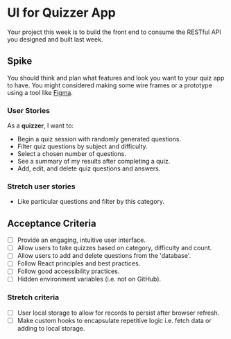 # UI for Quizzer App

Your project this week is to build the front end to consume the RESTful API you designed and built last week.

## Spike

You should think and plan what features and look you want to your quiz app to have. You might considered making some wire frames or a prototype using a tool like [Figma](https://www.figma.com).

### User Stories

As a **quizzer**, I want to:

- Begin a quiz session with randomly generated questions.
- Filter quiz questions by subject and difficulty.
- Select a chosen number of questions.
- See a summary of my results after completing a quiz.
- Add, edit, and delete quiz questions and answers.

### Stretch user stories

- Like particular questions and filter by this category.

## Acceptance Criteria

- [ ] Provide an engaging, intuitive user interface.
- [ ] Allow users to take quizzes based on category, difficulty and count.
- [ ] Allow users to add and delete questions from the 'database'.
- [ ] Follow React principles and best practices.
- [ ] Follow good accessibility practices.
- [ ] Hidden environment variables (i.e. not on GitHub).

### Stretch criteria

- [ ] User local storage to allow for records to persist after browser refresh.
- [ ] Make custom hooks to encapsulate repetitive logic i.e. fetch data or adding to local storage.
